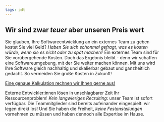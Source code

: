 ```yaml
---
tags: pdt
---
```


## Wir sind zwar *teuer* aber unseren Preis wert

Sie glauben, Ihre Softwareentwicklung an ein externes Team zu geben kostet Sie viel Geld? *Haben Sie sich schonmal gefragt, was es kosten würde, wenn sie es nicht oder zu spät machen?* Ein externes Team sind für Sie vorübergehende Kosten. Doch das Ergebnis bleibt - denn wir schaffen eine Softwareumgebung, mit der Sie weiter machen können. Mit uns wird Ihre Software gleich nachhaltig und skalierbar gebaut und ganzheitlich gedacht. So vermeiden Sie große Kosten in Zukunft!

[Eine genaue Kalkulation rechnen wir Ihnen gerne aus!](https://www.leanovate.de/kontakt/)

Externe Entwickler:innen lösen in unschlagbarer Zeit Ihr Ressourcenproblem! *Kein langwieriges Recruiting*: unser Team ist sofort verfügbar. Die Teammitglieder sind bereits aufeinander eingespielt: wir legen direkt los! Und Sie haben die Freiheit, *keine Festanstellungen* vornehmen zu müssen und haben dennoch alle Expertise im Hause.
